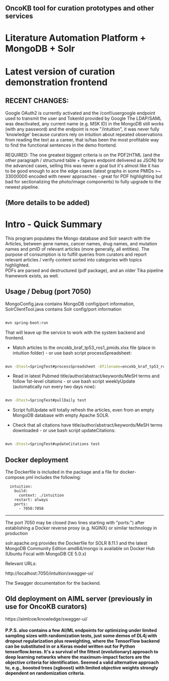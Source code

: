 ## OncoKB tool for curation prototypes and other services
# Literature Automation Platform + MongoDB + Solr
# Latest version of curation demonstration frontend

## RECENT CHANGES:
Google OAuth2 is currently activated and the /conf/usergoogle endpoint used to transmit the user and TokenId provided by Google
The LDAP/SAML was deactivated, any current name (e.g. MSK ID) in the MongoDB
still works (with any password) and the endpoint is now "/intuition", it was never fully 'knowledge' because curators rely on intuition about repeated observations from reading the text as a career, that is/has been the most profitable way to find the functional sentences in the demo frontend.  

REQUIRED: The one greatest biggest criteria is on the PDF2HTML (and the other paragraph / structured table + figures endpoint delivered as JSON) for the advanced cases, selling this was never a goal but it's almost like it has to be good enough to ace the edge cases (latest graphs in some PMIDs >~ 33000000 encoded with newer approaches - great for PDF highlighting but bad for sectionalizing the photo/image components) to fully upgrade to the newest pipeline.

## (More details to be added)

# Intro - Quick Summary

This program populates the Mongo database and Solr search with the Articles, between gene names, cancer names, drug names, and mutation names and 
pmID of relevant articles (more generally, all entities).  The purpose of consumption is to fulfill queries 
from curators and report relevant articles / verify content sorted into categories with topics highlighted.  
PDFs are parsed and destructured (pdf package), and an older Tika pipeline framework exists, as well.

## Usage / Debug (port 7050)

MongoConfig.java contains MongoDB config/port information, SolrClientTool.java 
contains Solr config/port information


```bash

mvn spring-boot:run

```

That will leave up the service to work with the system backend and frontend.


 - Match articles to the oncokb_braf_tp53_ros1_pmids.xlsx file (place in
intuition folder) - or use bash script processSpreadsheet:

```bash

mvn -Dtest=SpringTest#processSpreadsheet -Dfilename=oncokb_braf_tp53_ros1_pmids.xlsx test

```

 - Read in latest Pubmed title/author/abstract/keywords/MeSH terms and follow 
1st-level citations - or use bash script weeklyUpdate (automatically run every
two days now):

```bash

mvn -Dtest=SpringTest#pullDaily test

```

 - Script fullUpdate will totally refresh the articles, even from an empty MongoDB database with empty Apache SOLR.

 - Check that all citations have title/author/abstract/keywords/MeSH terms 
downloaded - or use bash script updateCitations:

```bash

mvn -Dtest=SpringTest#updateCitations test

```
 

## Docker deployment

The Dockerfile is included in the package and a file for docker-compose.yml includes the following:

```
  intuition:
    build:
      context: ./intuition
    restart: always
    ports:
      - 7050:7050

```

---------------------

The port 7050 may be closed (two lines starting with "ports:") after establishing
a Docker reverse proxy (e.g. NGINX) or similar technology in production

solr.apache.org provides the Dockerfile for SOLR 8.11.1 and the latest MongoDB Community Edition amd64/mongo is available on Docker Hub (Ubuntu Focal with MongoDB CE 5.0.x)

Relevant URLs:

http://localhost:7050/intuition/swagger-ui/

The Swagger documentation for the backend.


## Old deployment on AIML server (previously in use for OncoKB curators)

https://aimlcoe/knowledge/swagger-ui/



#### P.P.S. also contains a few AI/ML endpoints for optimizing under limited sampling sizes with randomization tests, just some demos of DL4j with dropout regularization plus reweighting, where the TensorFlow backend can be substituted in or a Keras model written out for Python tensorflow.keras.  It's a survival of the fittest (evolutionary) approach to deep learning networks where the maximum-impact factors are the objective criteria for identification.  Seemed a valid alternative approach to, e.g., boosted trees (xgboost) with limited objective weights strongly dependent on randomization criteria.
